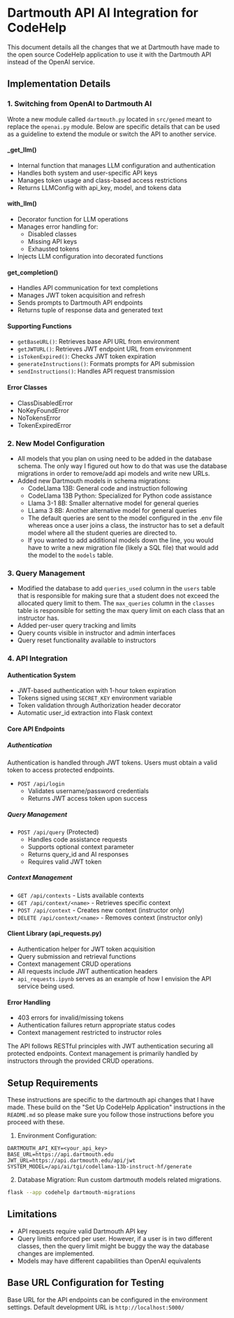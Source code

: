 # Dartmouth API AI Integration for CodeHelp

This document details all the changes that we at Dartmouth have made to the open source CodeHelp application to use it with the Dartmouth API instead of the OpenAI service.

## Implementation Details

### 1. Switching from OpenAI to Dartmouth AI

Wrote a new module called `dartmouth.py` located in `src/gened` meant to replace the `openai.py` module. Below are specific details that can be used as a guideline to extend the module or switch the API to another service.

#### \_get_llm()

- Internal function that manages LLM configuration and authentication
- Handles both system and user-specific API keys
- Manages token usage and class-based access restrictions
- Returns LLMConfig with api_key, model, and tokens data

#### with_llm()

- Decorator function for LLM operations
- Manages error handling for:
  - Disabled classes
  - Missing API keys
  - Exhausted tokens
- Injects LLM configuration into decorated functions

#### get_completion()

- Handles API communication for text completions
- Manages JWT token acquisition and refresh
- Sends prompts to Dartmouth API endpoints
- Returns tuple of response data and generated text

#### Supporting Functions

- `getBaseURL()`: Retrieves base API URL from environment
- `getJWTURL()`: Retrieves JWT endpoint URL from environment
- `isTokenExpired()`: Checks JWT token expiration
- `generateInstructions()`: Formats prompts for API submission
- `sendInstructions()`: Handles API request transmission

#### Error Classes

- ClassDisabledError
- NoKeyFoundError
- NoTokensError
- TokenExpiredError

### 2. New Model Configuration

- All models that you plan on using need to be added in the database schema. The only way I figured out how to do that was use the database migrations in order to remove/add api models and write new URLs.
- Added new Dartmouth models in schema migrations:
  - CodeLlama 13B: General code and instruction following
  - CodeLlama 13B Python: Specialized for Python code assistance
  - Llama 3-1 8B: Smaller alternative model for general queries
  - LLama 3 8B: Another alternative model for general queries
  - The default queries are sent to the model configured in the .env file whereas once a user joins a class, the instructor has to set a default model where all the student queries are directed to.
  - If you wanted to add additional models down the line, you would have to write a new migration file (likely a SQL file) that would add the model to the `models` table.

### 3. Query Management

- Modified the database to add `queries_used` column in the `users` table that is responsible for making sure that a student does not exceed the allocated query limit to them. The `max_queries` column in the `classes` table is responsible for setting the max query limit on each class that an instructor has.
- Added per-user query tracking and limits
- Query counts visible in instructor and admin interfaces
- Query reset functionality available to instructors

### 4. API Integration

#### Authentication System

- JWT-based authentication with 1-hour token expiration
- Tokens signed using `SECRET_KEY` environment variable
- Token validation through Authorization header decorator
- Automatic user_id extraction into Flask context

#### Core API Endpoints

##### Authentication

Authentication is handled through JWT tokens. Users must obtain a valid token to access protected endpoints.

- `POST /api/login`
  - Validates username/password credentials
  - Returns JWT access token upon success

##### Query Management

- `POST /api/query` (Protected)
  - Handles code assistance requests
  - Supports optional context parameter
  - Returns query_id and AI responses
  - Requires valid JWT token

##### Context Management

- `GET /api/contexts` - Lists available contexts
- `GET /api/context/<name>` - Retrieves specific context
- `POST /api/context` - Creates new context (instructor only)
- `DELETE /api/context/<name>` - Removes context (instructor only)

#### Client Library (api_requests.py)

- Authentication helper for JWT token acquisition
- Query submission and retrieval functions
- Context management CRUD operations
- All requests include JWT authentication headers
- `api_requests.ipynb` serves as an example of how I envision the API service being used.

#### Error Handling

- 403 errors for invalid/missing tokens
- Authentication failures return appropriate status codes
- Context management restricted to instructor roles

The API follows RESTful principles with JWT authentication securing all protected endpoints. Context management is primarily handled by instructors through the provided CRUD operations.

## Setup Requirements

These instructions are specific to the dartmouth api changes that I have made. These build on the "Set Up CodeHelp Application" instructions in the `README.md` so please make sure you follow those instructions before you proceed with these.

1. Environment Configuration:

```
DARTMOUTH_API_KEY=<your_api_key>
BASE_URL=https://api.dartmouth.edu
JWT_URL=https://api.dartmouth.edu/api/jwt
SYSTEM_MODEL=/api/ai/tgi/codellama-13b-instruct-hf/generate
```

2. Database Migration:
   Run custom dartmouth models related migrations.

```sh
flask --app codehelp dartmouth-migrations
```

## Limitations

- API requests require valid Dartmouth API key
- Query limits enforced per user. However, if a user is in two different classes, then the query limit might be buggy the way the database changes are implemented.
- Models may have different capabilities than OpenAI equivalents

## Base URL Configuration for Testing

Base URL for the API endpoints can be configured in the environment settings. Default development URL is `http://localhost:5000/`
